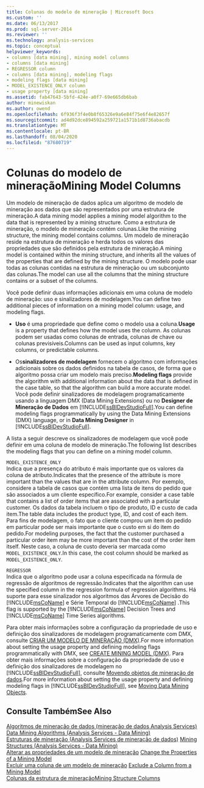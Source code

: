 ```yaml
---
title: Colunas do modelo de mineração | Microsoft Docs
ms.custom: ''
ms.date: 06/13/2017
ms.prod: sql-server-2014
ms.reviewer: ''
ms.technology: analysis-services
ms.topic: conceptual
helpviewer_keywords:
- columns [data mining], mining model columns
- columns [data mining]
- REGRESSOR column
- columns [data mining], modeling flags
- modeling flags [data mining]
- MODEL_EXISTENCE_ONLY column
- usage property [data mining]
ms.assetid: fab47643-5bfd-424e-a0f7-69e665db6bab
author: minewiskan
ms.author: owend
ms.openlocfilehash: 6f936f3f4e0b8f65326e9a6e84f75e6f4e82657f
ms.sourcegitcommit: ad4d92dce894592a259721a1571b1d8736abacdb
ms.translationtype: MT
ms.contentlocale: pt-BR
ms.lasthandoff: 08/04/2020
ms.locfileid: "87680719"
---
```

# <a name="mining-model-columns"></a><span data-ttu-id="caef7-102">Colunas do modelo de mineração</span><span class="sxs-lookup"><span data-stu-id="caef7-102">Mining Model Columns</span></span>
  <span data-ttu-id="caef7-103">Um modelo de mineração de dados aplica um algoritmo de modelo de mineração aos dados que são representados por uma estrutura de mineração.</span><span class="sxs-lookup"><span data-stu-id="caef7-103">A data mining model applies a mining model algorithm to the data that is represented by a mining structure.</span></span> <span data-ttu-id="caef7-104">Como a estrutura de mineração, o modelo de mineração contém colunas.</span><span class="sxs-lookup"><span data-stu-id="caef7-104">Like the mining structure, the mining model contains columns.</span></span> <span data-ttu-id="caef7-105">Um modelo de mineração reside na estrutura de mineração e herda todos os valores das propriedades que são definidos pela estrutura de mineração.</span><span class="sxs-lookup"><span data-stu-id="caef7-105">A mining model is contained within the mining structure, and inherits all the values of the properties that are defined by the mining structure.</span></span> <span data-ttu-id="caef7-106">O modelo pode usar todas as colunas contidas na estrutura de mineração ou um subconjunto das colunas.</span><span class="sxs-lookup"><span data-stu-id="caef7-106">The model can use all the columns that the mining structure contains or a subset of the columns.</span></span>  
  
 <span data-ttu-id="caef7-107">Você pode definir duas informações adicionais em uma coluna de modelo de mineração: uso e sinalizadores de modelagem.</span><span class="sxs-lookup"><span data-stu-id="caef7-107">You can define two additional pieces of information on a mining model column: usage, and modeling flags.</span></span>  
  
-   <span data-ttu-id="caef7-108">**Uso** é uma propriedade que define como o modelo usa a coluna.</span><span class="sxs-lookup"><span data-stu-id="caef7-108">**Usage** is a property that defines how the model uses the column.</span></span> <span data-ttu-id="caef7-109">As colunas podem ser usadas como colunas de entrada, colunas de chave ou colunas previsíveis.</span><span class="sxs-lookup"><span data-stu-id="caef7-109">Columns can be used as input columns, key columns, or predictable columns.</span></span>  
  
-   <span data-ttu-id="caef7-110">Os**sinalizadores de modelagem** fornecem o algoritmo com informações adicionais sobre os dados definidos na tabela de casos, de forma que o algoritmo possa criar um modelo mais preciso.</span><span class="sxs-lookup"><span data-stu-id="caef7-110">**Modeling flags** provide the algorithm with additional information about the data that is defined in the case table, so that the algorithm can build a more accurate model.</span></span> <span data-ttu-id="caef7-111">Você pode definir sinalizadores de modelagem programaticamente usando a linguagem DMX (Data Mining Extensions) ou no **Designer de Mineração de Dados** em [!INCLUDE[ssBIDevStudioFull](../../includes/ssbidevstudiofull-md.md)].</span><span class="sxs-lookup"><span data-stu-id="caef7-111">You can define modeling flags programmatically by using the Data Mining Extensions (DMX) language, or in **Data Mining Designer** in [!INCLUDE[ssBIDevStudioFull](../../includes/ssbidevstudiofull-md.md)].</span></span>  
  
 <span data-ttu-id="caef7-112">A lista a seguir descreve os sinalizadores de modelagem que você pode definir em uma coluna de modelo de mineração.</span><span class="sxs-lookup"><span data-stu-id="caef7-112">The following list describes the modeling flags that you can define on a mining model column.</span></span>  
  
 `MODEL_EXISTENCE_ONLY`  
 <span data-ttu-id="caef7-113">Indica que a presença do atributo é mais importante que os valores da coluna de atributo.</span><span class="sxs-lookup"><span data-stu-id="caef7-113">Indicates that the presence of the attribute is more important than the values that are in the attribute column.</span></span> <span data-ttu-id="caef7-114">Por exemplo, considere a tabela de casos que contém uma lista de itens do pedido que são associados a um cliente específico.</span><span class="sxs-lookup"><span data-stu-id="caef7-114">For example, consider a case table that contains a list of order items that are associated with a particular customer.</span></span> <span data-ttu-id="caef7-115">Os dados da tabela incluem o tipo de produto, ID e custo de cada item.</span><span class="sxs-lookup"><span data-stu-id="caef7-115">The table data includes the product type, ID, and cost of each item.</span></span> <span data-ttu-id="caef7-116">Para fins de modelagem, o fato que o cliente comprou um item do pedido em particular pode ser mais importante que o custo em si do item do pedido.</span><span class="sxs-lookup"><span data-stu-id="caef7-116">For modeling purposes, the fact that the customer purchased a particular order item may be more important than the cost of the order item itself.</span></span> <span data-ttu-id="caef7-117">Neste caso, a coluna de custo deveria ser marcada como `MODEL_EXISTENCE_ONLY`.</span><span class="sxs-lookup"><span data-stu-id="caef7-117">In this case, the cost column should be marked as `MODEL_EXISTENCE_ONLY`.</span></span>  
  
 `REGRESSOR`  
 <span data-ttu-id="caef7-118">Indica que o algoritmo pode usar a coluna especificada na fórmula de regressão de algoritmos de regressão.</span><span class="sxs-lookup"><span data-stu-id="caef7-118">Indicates that the algorithm can use the specified column in the regression formula of regression algorithms.</span></span> <span data-ttu-id="caef7-119">Há suporte para esse sinalizador nos algoritmos das Árvores de Decisão do [!INCLUDE[msCoName](../../includes/msconame-md.md)] e Série Temporal do [!INCLUDE[msCoName](../../includes/msconame-md.md)] .</span><span class="sxs-lookup"><span data-stu-id="caef7-119">This flag is supported by the [!INCLUDE[msCoName](../../includes/msconame-md.md)] Decision Trees and [!INCLUDE[msCoName](../../includes/msconame-md.md)] Time Series algorithms.</span></span>  
  
 <span data-ttu-id="caef7-120">Para obter mais informações sobre a configuração da propriedade de uso e definição dos sinalizadores de modelagem programaticamente com DMX, consulte [CRIAR UM MODELO DE MINERAÇÃO &#40;DMX&#41;](/sql/dmx/create-mining-model-dmx).</span><span class="sxs-lookup"><span data-stu-id="caef7-120">For more information about setting the usage property and defining modeling flags programmatically with DMX, see [CREATE MINING MODEL &#40;DMX&#41;](/sql/dmx/create-mining-model-dmx).</span></span> <span data-ttu-id="caef7-121">Para obter mais informações sobre a configuração da propriedade de uso e definição dos sinalizadores de modelagem no [!INCLUDE[ssBIDevStudioFull](../../includes/ssbidevstudiofull-md.md)], consulte [Movendo objetos de mineração de dados](moving-data-mining-objects.md).</span><span class="sxs-lookup"><span data-stu-id="caef7-121">For more information about setting the usage property and defining modeling flags in [!INCLUDE[ssBIDevStudioFull](../../includes/ssbidevstudiofull-md.md)], see [Moving Data Mining Objects](moving-data-mining-objects.md).</span></span>  
  
## <a name="see-also"></a><span data-ttu-id="caef7-122">Consulte Também</span><span class="sxs-lookup"><span data-stu-id="caef7-122">See Also</span></span>  
 <span data-ttu-id="caef7-123">[Algoritmos de mineração de dados &#40;mineração de dados Analysis Services&#41;](data-mining-algorithms-analysis-services-data-mining.md) </span><span class="sxs-lookup"><span data-stu-id="caef7-123">[Data Mining Algorithms &#40;Analysis Services - Data Mining&#41;](data-mining-algorithms-analysis-services-data-mining.md) </span></span>  
 <span data-ttu-id="caef7-124">[Estruturas de mineração &#40;Analysis Services de mineração de dados&#41;](mining-structures-analysis-services-data-mining.md) </span><span class="sxs-lookup"><span data-stu-id="caef7-124">[Mining Structures &#40;Analysis Services - Data Mining&#41;](mining-structures-analysis-services-data-mining.md) </span></span>  
 <span data-ttu-id="caef7-125">[Alterar as propriedades de um modelo de mineração](change-the-properties-of-a-mining-model.md) </span><span class="sxs-lookup"><span data-stu-id="caef7-125">[Change the Properties of a Mining Model](change-the-properties-of-a-mining-model.md) </span></span>  
 <span data-ttu-id="caef7-126">[Excluir uma coluna de um modelo de mineração](exclude-a-column-from-a-mining-model.md) </span><span class="sxs-lookup"><span data-stu-id="caef7-126">[Exclude a Column from a Mining Model](exclude-a-column-from-a-mining-model.md) </span></span>  
 [<span data-ttu-id="caef7-127">Colunas da estrutura de mineração</span><span class="sxs-lookup"><span data-stu-id="caef7-127">Mining Structure Columns</span></span>](mining-structure-columns.md)  
  
  
